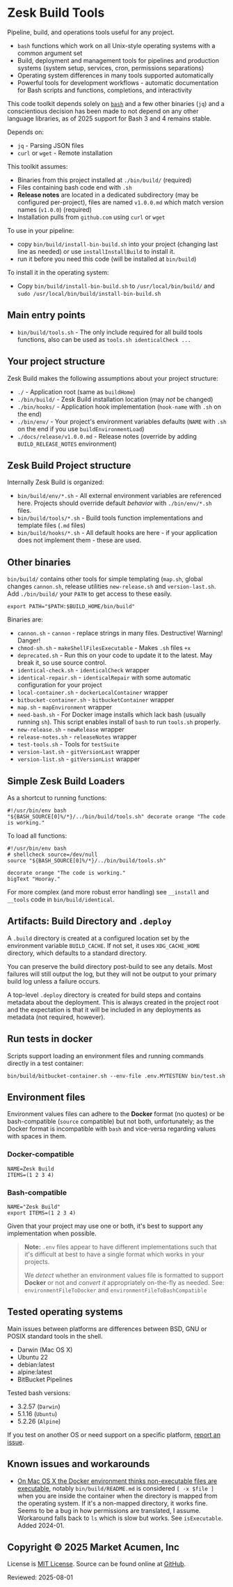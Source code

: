 # Zesk Build Tools

Pipeline, build, and operations tools useful for any project.

- `bash` functions which work on all Unix-style operating systems with a common argument set
- Build, deployment and management tools for pipelines and production systems (system setup, services, cron, permissions
  separations)
- Operating system differences in many tools supported automatically
- Powerful tools for development workflows - automatic documentation for Bash scripts and functions, completions, and
  interactivity

This code toolkit depends solely on [`bash`](https://www.gnu.org/software/bash/manual/bash.html) and a few other
binaries (`jq`) and a conscientious decision has been made to not depend on any other language libraries, as of 2025
support for Bash 3 and 4 remains stable.

Depends on:

- `jq` - Parsing JSON files
- `curl` or `wget` - Remote installation

This toolkit assumes:

- Binaries from this project installed at `./bin/build/` (required)
- Files containing bash code end with `.sh`
- **Release notes** are located in a dedicated subdirectory (may be configured per-project), files are named `v1.0.0.md`
  which match version names (`v1.0.0`) (required)
- Installation pulls from `github.com` using `curl` or `wget`

To use in your pipeline:

- copy `bin/build/install-bin-build.sh` into your project (changing last line as needed) or use `installInstallBuild` to
  install it.
- run it before you need this code (will be installed at `bin/build`)

To install it in the operating system:

- Copy `bin/build/install-bin-build.sh` to `/usr/local/bin/build/` and `sudo /usr/local/bin/build/install-bin-build.sh`

## Main entry points

- `bin/build/tools.sh` - The only include required for all build tools functions, also can be used as
  `tools.sh identicalCheck ...`

## Your project structure

Zesk Build makes the following assumptions about your project structure:

- `./` - Application root (same as `buildHome`)
- `./bin/build/` - Zesk Build installation location (may *not* be changed)
- `./bin/hooks/` - Application hook implementation (`hook-name` with `.sh` on the end)
- `./bin/env/` - Your project's environment variables defaults (`NAME` with `.sh` on the end if you use
  `buildEnvironmentLoad`)
- `./docs/release/v1.0.0.md` - Release notes (override by adding `BUILD_RELEASE_NOTES` environment)

## Zesk Build Project structure

Internally Zesk Build is organized:

- `bin/build/env/*.sh` - All external environment variables are referenced here. Projects should override default
  *behavior* with `./bin/env/*.sh` files.
- `bin/build/tools/*.sh` - Build tools function implementations and template files (`.md` files)
- `bin/build/hooks/*.sh` - All default hooks are here - if your application does not implement them - these are used.

## Other binaries

`bin/build/` contains other tools for simple templating (`map.sh`, global changes `cannon.sh`, release utilities
`new-release.sh` and `version-last.sh`. Add `./bin/build/` your `PATH` to get access to these easily.

    export PATH="$PATH:$BUILD_HOME/bin/build"

Binaries are:

- `cannon.sh` - `cannon` - replace strings in many files. Destructive! Warning! Danger!
- `chmod-sh.sh` - `makeShellFilesExecutable` - Makes `.sh` files `+x`
- `deprecated.sh` - Run this on your code to update it to the latest. May break it, so use source control.
- `identical-check.sh` - `identicalCheck` wrapper
- `identical-repair.sh` - `identicalRepair` with some automatic configuration for your project
- `local-container.sh` - `dockerLocalContainer` wrapper
- `bitbucket-container.sh` - `bitbucketContainer` wrapper
- `map.sh` - `mapEnvironment` wrapper
- `need-bash.sh` - For Docker image installs which lack bash (usually running `sh`). This script enables install of
  `bash` to run `tools.sh` properly.
- `new-release.sh` - `newRelease` wrapper
- `release-notes.sh` - `releaseNotes` wrapper
- `test-tools.sh` - Tools for `testSuite`
- `version-last.sh` - `gitVersionLast` wrapper
- `version-list.sh` - `gitVersionList` wrapper

## Simple Zesk Build Loaders

As a shortcut to running functions:

    #!/usr/bin/env bash
    "${BASH_SOURCE[0]%/*}/../bin/build/tools.sh" decorate orange "The code is working."

To load all functions:

    #!/usr/bin/env bash
    # shellcheck source=/dev/null
    source "${BASH_SOURCE[0]%/*}/../bin/build/tools.sh" 

    decorate orange "The code is working."
    bigText "Hooray."

For more complex (and more robust error handling) see `__install` and `__tools` code in `bin/build/identical`.

## Artifacts: Build Directory and `.deploy`

A `.build` directory is created at a configured location set by the environment variable `BUILD_CACHE`. If not set, it
uses `XDG_CACHE_HOME` directory, which defaults to a standard directory.

You can preserve the build directory post-build to see any details. Most failures will still output the log, but they
will not be output to your primary build log unless a failure occurs.

A top-level `.deploy` directory is created for build steps and contains metadata about the deployment. This is always
created in the project root and the expectation is that it will be included in any deployments as metadata (not
required, however).

## Run tests in docker

Scripts support loading an environment files and running commands directly in a test container:

    bin/build/bitbucket-container.sh --env-file .env.MYTESTENV bin/test.sh

## Environment files

Environment values files can adhere to the **Docker** format (no quotes) or be bash-compatible (`source` compatible) but
not both, unfortunately; as the Docker format is incompatible with `bash` and vice-versa regarding values with spaces in
them.

### Docker-compatible

    NAME=Zesk Build
    ITEMS=(1 2 3 4)

### Bash-compatible

    NAME="Zesk Build"
    export ITEMS=(1 2 3 4)

Given that your project may use one or both, it's best to support any implementation when possible.

> **Note:** `.env` files appear to have different implementations such that it's difficult at best to have a single
> format which works in your projects.
>
> We _detect_ whether an environment values file is formatted to support **Docker** or not and _convert it_
> appropriately on-the-fly as needed. See: `environmentFileToDocker` and `environmentFileToBashCompatible`

## Tested operating systems

Main issues between platforms are differences between BSD, GNU or POSIX standard tools in the shell.

- Darwin (Mac OS X)
- Ubuntu 22
- debian:latest
- alpine:latest
- BitBucket Pipelines

Tested bash versions:

- 3.2.57 (`Darwin`)
- 5.1.16 (`Ubuntu`)
- 5.2.26 (`Alpine`)

If you test on another OS or need support on a specific
platform, [report an issue](https://github.com/zesk/build/issues).

## Known issues and workarounds

- [On Mac OS X the Docker environment thinks non-executable files are executable](https://github.com/docker/for-mac/issues/5509),
  notably `bin/build/README.md` is considered `[ -x $file ]` when you are inside the container when the directory is
  mapped from the operating system. If it's a non-mapped directory, it works fine. Seems to be a bug in how
  permissions are translated, I assume. Workaround falls back to `ls` which is slow but works. See `isExecutable`. Added
  2024-01.

## Copyright &copy; 2025 Market Acumen, Inc

License is [MIT License](LICENSE.md). Source can be found online at [GitHub](https://github.com/zesk/build).

Reviewed: 2025-08-01
